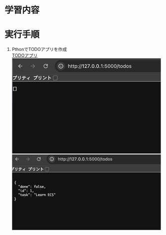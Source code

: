 # 学習内容  
# 実行手順  
1. PthonでTODOアプリを作成  
[TODOアプリ](TODOsub.py)  
![空実行](img2/ECS-pthon/picture02.png)  
![追記実行](img2/ECS-pthon/picture01.png)  